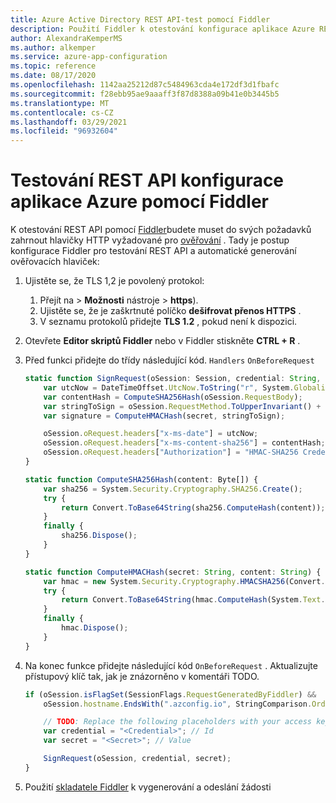 ```yaml
---
title: Azure Active Directory REST API-test pomocí Fiddler
description: Použití Fiddler k otestování konfigurace aplikace Azure REST API
author: AlexandraKemperMS
ms.author: alkemper
ms.service: azure-app-configuration
ms.topic: reference
ms.date: 08/17/2020
ms.openlocfilehash: 1142aa25212d87c5484963cda4e172df3d1fbafc
ms.sourcegitcommit: f28ebb95ae9aaaff3f87d8388a09b41e0b3445b5
ms.translationtype: MT
ms.contentlocale: cs-CZ
ms.lasthandoff: 03/29/2021
ms.locfileid: "96932604"
---
```

# <a name="test-the-azure-app-configuration-rest-api-using-fiddler"></a>Testování REST API konfigurace aplikace Azure pomocí Fiddler

K otestování REST API pomocí [Fiddler](https://www.telerik.com/fiddler)budete muset do svých požadavků zahrnout hlavičky HTTP vyžadované pro [ověřování](./rest-api-authentication-hmac.md) . Tady je postup konfigurace Fiddler pro testování REST API a automatické generování ověřovacích hlaviček:

1. Ujistěte se, že TLS 1,2 je povolený protokol:
    1. Přejít na   >  **Možnosti** nástroje  >  **https**).
    1. Ujistěte se, že je zaškrtnuté políčko **dešifrovat přenos HTTPS** .
    1. V seznamu protokolů přidejte **TLS 1.2** , pokud není k dispozici.
1. Otevřete **Editor skriptů Fiddler** nebo v Fiddler stiskněte **CTRL + R** .
1. Před funkci přidejte do třídy následující kód. `Handlers` `OnBeforeRequest`

    ```js
    static function SignRequest(oSession: Session, credential: String, secret: String) {
        var utcNow = DateTimeOffset.UtcNow.ToString("r", System.Globalization.DateTimeFormatInfo.InvariantInfo);
        var contentHash = ComputeSHA256Hash(oSession.RequestBody);
        var stringToSign = oSession.RequestMethod.ToUpperInvariant() + "\n" + oSession.PathAndQuery + "\n" + utcNow +";" + oSession.hostname + ";" + contentHash;
        var signature = ComputeHMACHash(secret, stringToSign);

        oSession.oRequest.headers["x-ms-date"] = utcNow;
        oSession.oRequest.headers["x-ms-content-sha256"] = contentHash;
        oSession.oRequest.headers["Authorization"] = "HMAC-SHA256 Credential=" + credential + "&SignedHeaders=x-ms-date;host;x-ms-content-sha256&Signature=" + signature;
    }

    static function ComputeSHA256Hash(content: Byte[]) {
        var sha256 = System.Security.Cryptography.SHA256.Create();
        try {
            return Convert.ToBase64String(sha256.ComputeHash(content));
        }
        finally {
            sha256.Dispose();
        }
    }

    static function ComputeHMACHash(secret: String, content: String) {
        var hmac = new System.Security.Cryptography.HMACSHA256(Convert.FromBase64String(secret));
        try {
            return Convert.ToBase64String(hmac.ComputeHash(System.Text.Encoding.ASCII.GetBytes(content)));
        }
        finally {
            hmac.Dispose();
        }
    }
    ```

1. Na konec funkce přidejte následující kód `OnBeforeRequest` . Aktualizujte přístupový klíč tak, jak je znázorněno v komentáři TODO.

    ```js
    if (oSession.isFlagSet(SessionFlags.RequestGeneratedByFiddler) &&
        oSession.hostname.EndsWith(".azconfig.io", StringComparison.OrdinalIgnoreCase)) {

        // TODO: Replace the following placeholders with your access key
        var credential = "<Credential>"; // Id
        var secret = "<Secret>"; // Value

        SignRequest(oSession, credential, secret);
    }
    ```
1. Použití [skladatele Fiddler](https://docs.telerik.com/fiddler/Generate-Traffic/Tasks/CreateNewRequest) k vygenerování a odeslání žádosti
